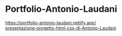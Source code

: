 # Portfolio-Antonio-Laudani
https://portfolio-antonio-laudani.netlify.app/ </br>
[presentazione-progetto-html-css-di-Antonio-Laudani](<Presentazione progetto HTML e CSS per il master in full stack development di Antonio Laudani.pdf>)